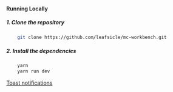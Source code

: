 #### Running Locally

##### 1. Clone the repository

```bash
    git clone https://github.com/leafsicle/mc-workbench.git
```

##### 2. Install the dependencies

```bash
    yarn
    yarn run dev
```

[Toast notifications](https://fkhadra.github.io/react-toastify/installation)
